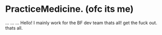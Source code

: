 # PracticeMedicine. (ofc its me)
...
...
...
Hello! I mainly work for the BF dev team thats all! get the fuck out. thats all.
